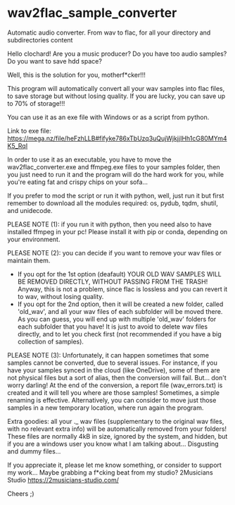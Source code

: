 # wav2flac_sample_converter
 Automatic audio converter. From wav to flac, for all your directory and subdirectories content

Hello clochard!
Are you a music producer? 
Do you have too audio samples? 
Do you want to save hdd space? 

Well, this is the solution for you, motherf*cker!!!

This program will automatically convert all your wav samples into flac files, to save storage but without losing quality. 
If you are lucky, you can save up to 70% of storage!!!

You can use it as an exe file with Windows or as a script from python.

Link to exe file: https://mega.nz/file/heFzhLLB#fifyke786xTbUzq3uQujWjkjjIHh1cG80MYm4K5_RqI

In order to use it as an executable, you have to move the wav2flac_converter.exe and ffmpeg.exe files to your samples folder, then you just need to run it and the program will do the hard work for you, while you're eating fat and crispy chips on your sofa...

If you prefer to mod the script or run it with python, well, just run it but first remember to download all the modules required: os, pydub, tqdm, shutil, and unidecode. 

PLEASE NOTE (1): if you run it with python, then you need also to have installed ffmpeg in your pc! Please install it with pip or conda, depending on your environment.

PLEASE NOTE (2): you can decide if you want to remove your wav files or maintain them. 
- If you opt for the 1st option (deafault) YOUR OLD WAV SAMPLES WILL BE REMOVED DIRECTLY, WITHOUT PASSING FROM THE TRASH! 
Anyway, this is not a problem, since flac is lossless and you can revert it to wav, without losing quality. 
- If you opt for the 2nd option, then it will be created a new folder, called 'old_wav', and all your wav files of each subfolder will be moved there. 
As you can guess, you will end up with multiple 'old_wav' folders for each subfolder that you have! 
It is just to avoid to delete wav files directly, and to let you check first (not recommended if you have a big collection of samples).

PLEASE NOTE (3): Unfortunately, it can happen sometimes that some samples cannot be converted, due to several issues.
For instance, if you have your samples synced in the cloud (like OneDrive), some of them are not physical files but a sort of alias, then the conversion will fail.
But... don't worry darling! At the end of the conversion, a report file (wav_errors.txt) is created and it will tell you where are those samples! Sometimes, a simple renaming is effective. Alternatively, you can consider to move just those samples in a new temporary location, where run again the program.

Extra goodies: all your ._ wav files (supplementary to the original wav files, with no relevant extra info) will be automatically removed from your folders! 
These files are normally 4kB in size, ignored by the system, and hidden, but if you are a windows user you know what I am talking about... Disgusting and dummy files...

If you appreciate it, please let me know something, or consider to support my work... 
Maybe grabbing a f*cking beat from my studio?
2Musicians Studio 
https://2musicians-studio.com/

Cheers ;)
